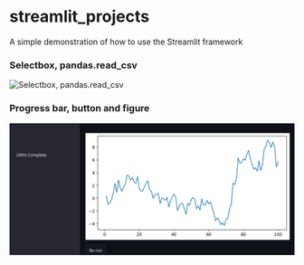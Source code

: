 # streamlit_projects
A simple demonstration of how to use the Streamlit framework


### Selectbox, pandas.read_csv
![Selectbox, pandas.read_csv](./03-penguin/output/penguins.png)

### Progress bar, button and figure 
![Progress bar, button and figure](./01-plotting/output/plot.webp)
